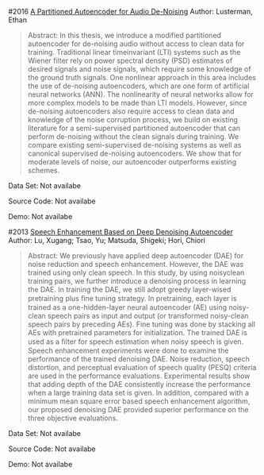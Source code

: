 #2016 [A Partitioned Autoencoder for Audio De-Noising](http://ee.cooper.edu/~keene/assets/lusterman_thesis.pdf)
Author: Lusterman, Ethan
>Abstract: In this thesis, we introduce a modified partitioned autoencoder for de-noising audio without access to clean data for training. Traditional linear timeinvariant (LTI) systems such as the Wiener filter rely on power spectral density (PSD) estimates of desired signals and noise signals, which require some knowledge of the ground truth signals. One nonlinear approach in this area includes the use of de-noising autoencoders, which are one form of artificial neural networks (ANN). The nonlinearity of neural networks allow for more complex models to be made than LTI models. However, since de-noising autoencoders also require access to clean data and knowledge of the noise corruption process, we build on existing literature for a semi-supervised partitioned autoencoder that can perform de-noising without the clean signals during training. We compare existing semi-supervised de-noising systems as well as canonical supervised de-noising autoencoders. We show that for moderate levels of noise, our autoencoder outperforms existing schemes.

Data Set: Not availabe

Source Code: Not availabe

Demo: Not availabe

#2013 [Speech Enhancement Based on Deep Denoising Autoencoder](https://www.isca-speech.org/archive/archive_papers/interspeech_2013/i13_0436.pdf)
Author: Lu, Xugang; Tsao, Yu; Matsuda, Shigeki; Hori, Chiori
>Abstract: We previously have applied deep autoencoder (DAE) for noise reduction and speech enhancement. However, the DAE was trained using only clean speech. In this study, by using noisyclean training pairs, we further introduce a denoising process in learning the DAE. In training the DAE, we still adopt greedy layer-wised pretraining plus ﬁne tuning strategy. In pretraining, each layer is trained as a one-hidden-layer neural autoencoder (AE) using noisy-clean speech pairs as input and output (or transformed noisy-clean speech pairs by preceding AEs). Fine tuning was done by stacking all AEs with pretrained parameters for initialization. The trained DAE is used as a ﬁlter for speech estimation when noisy speech is given. Speech enhancement experiments were done to examine the performance of the trained denoising DAE. Noise reduction, speech distortion, and perceptual evaluation of speech quality (PESQ) criteria are used in the performance evaluations. Experimental results show that adding depth of the DAE consistently increase the performance when a large training data set is given. In addition, compared with a minimum mean square error based speech enhancement algorithm, our proposed denoising DAE provided superior performance on the three objective evaluations.

Data Set: Not availabe

Source Code: Not availabe

Demo: Not availabe

